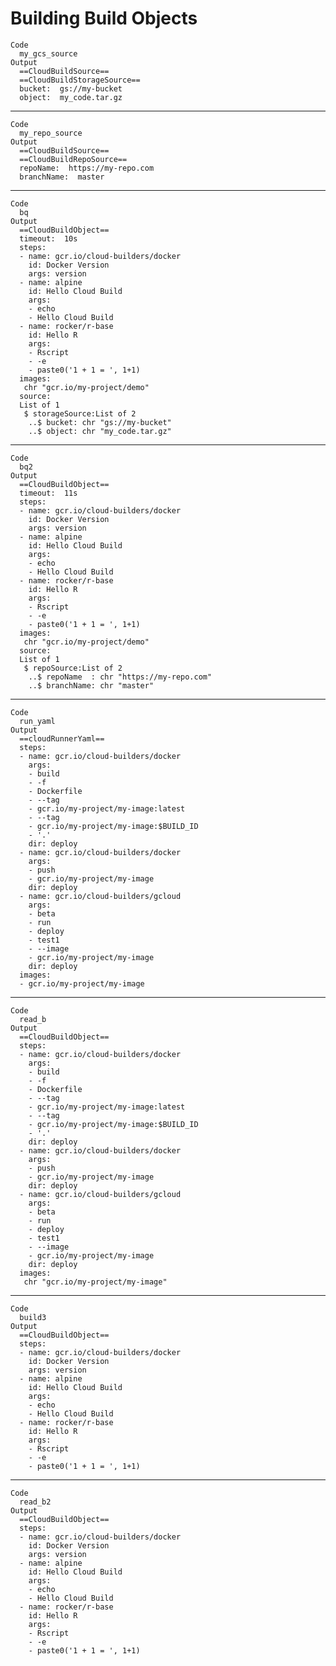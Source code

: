 # Building Build Objects

    Code
      my_gcs_source
    Output
      ==CloudBuildSource==
      ==CloudBuildStorageSource==
      bucket:  gs://my-bucket 
      object:  my_code.tar.gz 

---

    Code
      my_repo_source
    Output
      ==CloudBuildSource==
      ==CloudBuildRepoSource==
      repoName:  https://my-repo.com 
      branchName:  master 

---

    Code
      bq
    Output
      ==CloudBuildObject==
      timeout:  10s 
      steps:
      - name: gcr.io/cloud-builders/docker
        id: Docker Version
        args: version
      - name: alpine
        id: Hello Cloud Build
        args:
        - echo
        - Hello Cloud Build
      - name: rocker/r-base
        id: Hello R
        args:
        - Rscript
        - -e
        - paste0('1 + 1 = ', 1+1)
      images:
       chr "gcr.io/my-project/demo"
      source:
      List of 1
       $ storageSource:List of 2
        ..$ bucket: chr "gs://my-bucket"
        ..$ object: chr "my_code.tar.gz"

---

    Code
      bq2
    Output
      ==CloudBuildObject==
      timeout:  11s 
      steps:
      - name: gcr.io/cloud-builders/docker
        id: Docker Version
        args: version
      - name: alpine
        id: Hello Cloud Build
        args:
        - echo
        - Hello Cloud Build
      - name: rocker/r-base
        id: Hello R
        args:
        - Rscript
        - -e
        - paste0('1 + 1 = ', 1+1)
      images:
       chr "gcr.io/my-project/demo"
      source:
      List of 1
       $ repoSource:List of 2
        ..$ repoName  : chr "https://my-repo.com"
        ..$ branchName: chr "master"

---

    Code
      run_yaml
    Output
      ==cloudRunnerYaml==
      steps:
      - name: gcr.io/cloud-builders/docker
        args:
        - build
        - -f
        - Dockerfile
        - --tag
        - gcr.io/my-project/my-image:latest
        - --tag
        - gcr.io/my-project/my-image:$BUILD_ID
        - '.'
        dir: deploy
      - name: gcr.io/cloud-builders/docker
        args:
        - push
        - gcr.io/my-project/my-image
        dir: deploy
      - name: gcr.io/cloud-builders/gcloud
        args:
        - beta
        - run
        - deploy
        - test1
        - --image
        - gcr.io/my-project/my-image
        dir: deploy
      images:
      - gcr.io/my-project/my-image

---

    Code
      read_b
    Output
      ==CloudBuildObject==
      steps:
      - name: gcr.io/cloud-builders/docker
        args:
        - build
        - -f
        - Dockerfile
        - --tag
        - gcr.io/my-project/my-image:latest
        - --tag
        - gcr.io/my-project/my-image:$BUILD_ID
        - '.'
        dir: deploy
      - name: gcr.io/cloud-builders/docker
        args:
        - push
        - gcr.io/my-project/my-image
        dir: deploy
      - name: gcr.io/cloud-builders/gcloud
        args:
        - beta
        - run
        - deploy
        - test1
        - --image
        - gcr.io/my-project/my-image
        dir: deploy
      images:
       chr "gcr.io/my-project/my-image"

---

    Code
      build3
    Output
      ==CloudBuildObject==
      steps:
      - name: gcr.io/cloud-builders/docker
        id: Docker Version
        args: version
      - name: alpine
        id: Hello Cloud Build
        args:
        - echo
        - Hello Cloud Build
      - name: rocker/r-base
        id: Hello R
        args:
        - Rscript
        - -e
        - paste0('1 + 1 = ', 1+1)

---

    Code
      read_b2
    Output
      ==CloudBuildObject==
      steps:
      - name: gcr.io/cloud-builders/docker
        id: Docker Version
        args: version
      - name: alpine
        id: Hello Cloud Build
        args:
        - echo
        - Hello Cloud Build
      - name: rocker/r-base
        id: Hello R
        args:
        - Rscript
        - -e
        - paste0('1 + 1 = ', 1+1)

